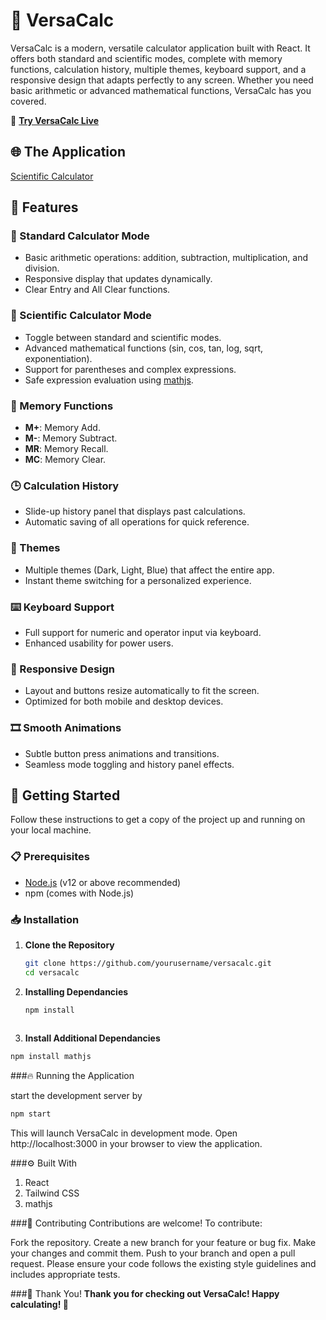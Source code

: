 # 🔢 VersaCalc

VersaCalc is a modern, versatile calculator application built with React. It offers both standard and scientific modes, complete with memory functions, calculation history, multiple themes, keyboard support, and a responsive design that adapts perfectly to any screen. Whether you need basic arithmetic or advanced mathematical functions, VersaCalc has you covered.

🚀 **[Try VersaCalc Live](https://versacalc.vercel.app/)** 

## 🌐 The Application
[Scientific Calculator](https://github.com/user-attachments/assets/85383624-2b24-4c91-932f-fdadabe2e7e2)
  
## 🎨 Features

### 🧮 Standard Calculator Mode
- Basic arithmetic operations: addition, subtraction, multiplication, and division.
- Responsive display that updates dynamically.
- Clear Entry and All Clear functions.

### 📐 Scientific Calculator Mode
- Toggle between standard and scientific modes.
- Advanced mathematical functions (sin, cos, tan, log, sqrt, exponentiation).
- Support for parentheses and complex expressions.
- Safe expression evaluation using [mathjs](https://mathjs.org/).

### 💾 Memory Functions
- **M+**: Memory Add.
- **M-**: Memory Subtract.
- **MR**: Memory Recall.
- **MC**: Memory Clear.

### 🕒 Calculation History
- Slide-up history panel that displays past calculations.
- Automatic saving of all operations for quick reference.

### 🎨 Themes
- Multiple themes (Dark, Light, Blue) that affect the entire app.
- Instant theme switching for a personalized experience.

### ⌨️ Keyboard Support
- Full support for numeric and operator input via keyboard.
- Enhanced usability for power users.

### 📱 Responsive Design
- Layout and buttons resize automatically to fit the screen.
- Optimized for both mobile and desktop devices.

### 🎞️ Smooth Animations
- Subtle button press animations and transitions.
- Seamless mode toggling and history panel effects.


## 🚀 Getting Started

Follow these instructions to get a copy of the project up and running on your local machine.

### 📋 Prerequisites

- [Node.js](https://nodejs.org/) (v12 or above recommended)
- npm (comes with Node.js)

### 📥 Installation

1. **Clone the Repository**

   ```bash
   git clone https://github.com/yourusername/versacalc.git
   cd versacalc

2. **Installing Dependancies**

   ```bash
   npm install
  
3. **Install Additional Dependancies**

  ```bash
  npm install mathjs
```

###🔥 Running the Application

start the development server by
```bash
npm start
```
This will launch VersaCalc in development mode.
Open http://localhost:3000 in your browser to view the application.

###⚙️ Built With
1. React
2. Tailwind CSS
3. mathjs

###🤝 Contributing
Contributions are welcome! To contribute:

Fork the repository.
Create a new branch for your feature or bug fix.
Make your changes and commit them.
Push to your branch and open a pull request.
Please ensure your code follows the existing style guidelines and includes appropriate tests.

###🎉 Thank You!
**Thank you for checking out VersaCalc! Happy calculating! 🎉**

